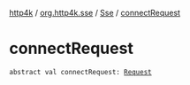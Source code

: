 [http4k](../../index.md) / [org.http4k.sse](../index.md) / [Sse](index.md) / [connectRequest](./connect-request.md)

# connectRequest

`abstract val connectRequest: `[`Request`](../../org.http4k.core/-request/index.md)